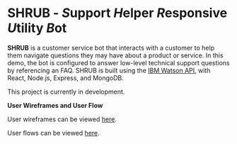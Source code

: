 # SHRUB - *S*upport *H*elper *R*esponsive *U*tility *B*ot

**SHRUB** is a customer service bot that interacts with a customer to help them navigate questions they may have about a product or service.  In this demo, the bot is configured to answer low-level technical support questions by referencing an FAQ.  SHRUB is built using the [IBM Watson API](https://www.ibm.com/watson/developer/), with React, Node.js, Express, and MongoDB.

This project is currently in development.

**User Wireframes and User Flow**

User wireframes can be viewed [here](https://drive.google.com/file/d/119yKc73mihUTkiaeRdPuSG9xF2mJkhXa/view?usp=sharing).

User flows can be viewed [here](https://drive.google.com/file/d/1gpQ21AvhDZ0avmy_nlYUi20LZjIOm_Kv/view?usp=sharing).
